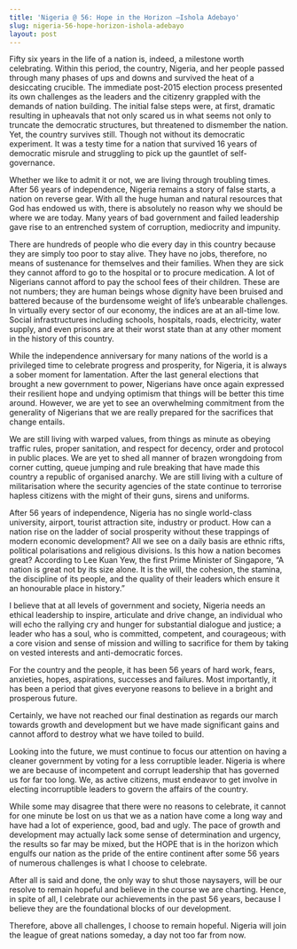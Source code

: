 ```yaml
---
title: 'Nigeria @ 56: Hope in the Horizon –Ishola Adebayo'
slug: nigeria-56-hope-horizon-ishola-adebayo
layout: post
---
```


Fifty six years in the life of a nation is, indeed, a milestone worth celebrating. Within this period, the country, Nigeria, and her people passed through many phases of ups and downs and survived the heat of a desiccating crucible. The immediate post-2015 election process presented its own challenges as the leaders and the citizenry grappled with the demands of nation building. The initial false steps were, at first, dramatic resulting in upheavals that not only scared us in what seems not only to truncate the democratic structures, but threatened to dismember the nation. Yet, the country survives still. Though not without its democratic experiment. It was a testy time for a nation that survived 16 years of democratic misrule and struggling to pick up the gauntlet of self-governance.

Whether we like to admit it or not, we are living through troubling times. After 56 years of independence, Nigeria remains a story of false starts, a nation on reverse gear. With all the huge human and natural resources that God has endowed us with, there is absolutely no reason why we should be where we are today. Many years of bad government and failed leadership gave rise to an entrenched system of corruption, mediocrity and impunity.

There are hundreds of people who die every day in this country because they are simply too poor to stay alive. They have no jobs, therefore, no means of sustenance for themselves and their families. When they are sick they cannot afford to go to the hospital or to procure medication. A lot of Nigerians cannot afford to pay the school fees of their children. These are not numbers; they are human beings whose dignity have been bruised and battered because of the burdensome weight of life’s unbearable challenges. In virtually every sector of our economy, the indices are at an all-time low. Social infrastructures including schools, hospitals, roads, electricity, water supply, and even prisons are at their worst state than at any other moment in the history of this country.

While the independence anniversary for many nations of the world is a privileged time to celebrate progress and prosperity, for Nigeria, it is always a sober moment for lamentation. After the last general elections that brought a new government to power, Nigerians have once again expressed their resilient hope and undying optimism that things will be better this time around. However, we are yet to see an overwhelming commitment from the generality of Nigerians that we are really prepared for the sacrifices that change entails.

We are still living with warped values, from things as minute as obeying traffic rules, proper sanitation, and respect for decency, order and protocol in public places. We are yet to shed all manner of brazen wrongdoing from corner cutting, queue jumping and rule breaking that have made this country a republic of organised anarchy. We are still living with a culture of militarisation where the security agencies of the state continue to terrorise hapless citizens with the might of their guns, sirens and uniforms.

After 56 years of independence, Nigeria has no single world-class university, airport, tourist attraction site, industry or product. How can a nation rise on the ladder of social prosperity without these trappings of modern economic development? All we see on a daily basis are ethnic rifts, political polarisations and religious divisions. Is this how a nation becomes great? According to Lee Kuan Yew, the first Prime Minister of Singapore, “A nation is great not by its size alone. It is the will, the cohesion, the stamina, the discipline of its people, and the quality of their leaders which ensure it an honourable place in history.”

I believe that at all levels of government and society, Nigeria needs an ethical leadership to inspire, articulate and drive change, an individual who will echo the rallying cry and hunger for substantial dialogue and justice; a leader who has a soul, who is committed, competent, and courageous; with a core vision and sense of mission and willing to sacrifice for them by taking on vested interests and anti-democratic forces.

For the country and the people, it has been 56 years of hard work, fears, anxieties, hopes, aspirations, successes and failures. Most importantly, it has been a period that gives everyone reasons to believe in a bright and prosperous future.

Certainly, we have not reached our final destination as regards our march towards growth and development but we have made significant gains and cannot afford to destroy what we have toiled to build.

Looking into the future, we must continue to focus our attention on having a cleaner government by voting for a less corruptible leader. Nigeria is where we are because of incompetent and corrupt leadership that has governed us for far too long. We, as active citizens, must endeavor to get involve in electing incorruptible leaders to govern the affairs of the country.

While some may disagree that there were no reasons to celebrate, it cannot for one minute be lost on us that we as a nation have come a long way and have had a lot of experience, good, bad and ugly. The pace of growth and development may actually lack some sense of determination and urgency, the results so far may be mixed, but the HOPE that is in the horizon which engulfs our nation as the pride of the entire continent after some 56 years of numerous challenges is what I choose to celebrate.

After all is said and done, the only way to shut those naysayers, will be our resolve to remain hopeful and believe in the course we are charting. Hence, in spite of all, I celebrate our achievements in the past 56 years, because I believe they are the foundational blocks of our development.

Therefore, above all challenges, I choose to remain hopeful. Nigeria will join the league of great nations someday, a day not too far from now.
